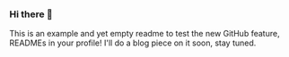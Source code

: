 ### Hi there 👋
This is an example and yet empty readme to test the new GitHub feature, READMEs in your profile!
I'll do a blog piece on it soon, stay tuned.
